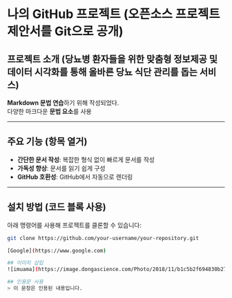 # 나의 GitHub 프로젝트 (오픈소스 프로젝트 제안서를 Git으로 공개)

## 프로젝트 소개 (당뇨병 환자들을 위한 맞춤형 정보제공 및 데이터 시각화를 통해 올바른 당뇨 식단 관리를 돕는 서비스)
**Markdown 문법 연습**하기 위해 작성되었다.  
다양한 마크다운 **문법 요소**를 사용

---

## 주요 기능 (항목 열거)
- **간단한 문서 작성**: 복잡한 형식 없이 빠르게 문서를 작성
- **가독성 향상**: 문서를 읽기 쉽게 구성
- **GitHub 호환성**: GitHub에서 자동으로 렌더링

---

## 설치 방법 (코드 블록 사용)
아래 명령어를 사용해 프로젝트를 클론할 수 있습니다:

```bash
git clone https://github.com/your-username/your-repository.git

[Google](https://www.google.com)

## 이미지 삽입
![imuama](https://image.dongascience.com/Photo/2018/11/b1c5b2f694830b27c6870b38d276f34f.jpg)

## 인용문 사용
> 이 문장은 인용된 내용입니다.
